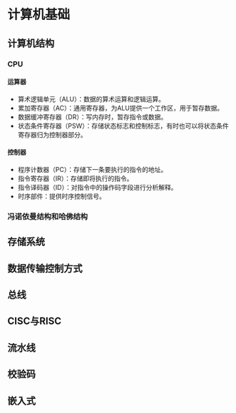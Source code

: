 # 计算机基础

## 计算机结构

### CPU

#### 运算器

- 算术逻辑单元（ALU）：数据的算术运算和逻辑运算。
- 累加寄存器（AC）：通用寄存器，为ALU提供一个工作区，用于暂存数据。
- 数据缓冲寄存器（DR）：写内存时，暂存指令或数据。
- 状态条件寄存器（PSW）：存储状态标志和控制标志，有时也可以将状态条件寄存器归为控制器部分。

#### 控制器

- 程序计数器（PC）：存储下一条要执行的指令的地址。
- 指令寄存器（IR）：存储即将执行的指令。
- 指令译码器（ID）：对指令中的操作码字段进行分析解释。
- 时序部件：提供时序控制信号。


### 冯诺依曼结构和哈佛结构

## 存储系统

## 数据传输控制方式

## 总线

## CISC与RISC

## 流水线

## 校验码

## 嵌入式